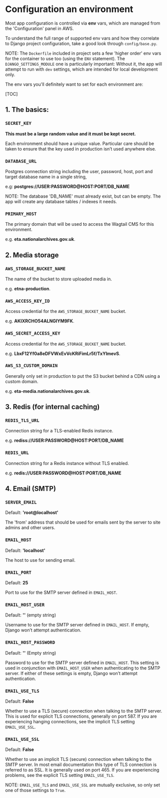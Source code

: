 # Configuration an environment

Most app configuration is controlled via **env** vars, which are managed from the 'Configuration' panel in AWS.

To understand the full range of supported env vars and how they correlate to Django project configuration, take a good look through `config/base.py`.

NOTE: The `Dockerfile` included in project sets a few 'higher order' env vars for the container to use too (using the `ENV` statement). The `DJANGO_SETTINGS_MODULE` one is particularly important: Without it, the app will attempt to run with `dev` settings, which are intended for local development only.

The env vars you'll definitely want to set for each environment are:

[TOC]

## 1. The basics:

### `SECRET_KEY`

**This must be a large random value and it must be kept secret.**

Each environment should have a unique value. Particular care should be taken to ensure that the key used in production isn’t used anywhere else.

### `DATABASE_URL`

Postgres connection string including the user, password, host, port and target database name in a single string,

e.g: **postgres://USER:PASSWORD@HOST:PORT/DB_NAME**

NOTE: The database 'DB_NAME' must already exist, but can be empty. The app will create any database tables / indexes it needs.

### `PRIMARY_HOST`

The primary domain that will be used to access the Wagtail CMS for this environment.

e.g. **eta.nationalarchives.gov.uk**.

## 2. Media storage

### `AWS_STORAGE_BUCKET_NAME`

The name of the bucket to store uploaded media in.

e.g. **etna-production**.

### `AWS_ACCESS_KEY_ID`

Access credential for the `AWS_STORAGE_BUCKET_NAME` bucket.

e.g. **AKIXRCHO54ALNGIYM9FK**.

### `AWS_SECRET_ACCESS_KEY`

Access credential for the `AWS_STORAGE_BUCKET_NAME` bucket.

e.g. **LbxF12Yf0a8eDFVWxEvVcKRiFimLr5f/TxYImevS**.

### `AWS_S3_CUSTOM_DOMAIN`

Generally only set in production to put the S3 bucket behind a CDN using a custom domain.

e.g. **eta-media.nationalarchives.gov.uk**.

## 3. Redis (for internal caching)

### `REDIS_TLS_URL`

Connection string for a TLS-enabled Redis instance.

e.g. **rediss://USER:PASSWORD@HOST:PORT/DB_NAME**

### `REDIS_URL`

Connection string for a Redis instance without TLS enabled.

e.g. **redis://USER:PASSWORD@HOST:PORT/DB_NAME**

## 4. Email (SMTP)

### `SERVER_EMAIL`

Default: **'root@localhost'**

The 'from' address that should be used for emails sent by the server to site admins and other users.

### `EMAIL_HOST`

Default: **'localhost'**

The host to use for sending email.

### `EMAIL_PORT`

Default: **25**

Port to use for the SMTP server defined in `EMAIL_HOST`.

### `EMAIL_HOST_USER`

Default: **''** (empty string)

Username to use for the SMTP server defined in `EMAIL_HOST`. If empty, Django won’t attempt authentication.

### `EMAIL_HOST_PASSWORD`

Default: **''** (Empty string)

Password to use for the SMTP server defined in `EMAIL_HOST`. This setting is used in conjunction with `EMAIL_HOST_USER` when authenticating to the SMTP server. If either of these settings is empty, Django won’t attempt authentication.

### `EMAIL_USE_TLS`

Default: **False**

Whether to use a TLS (secure) connection when talking to the SMTP server. This is used for explicit TLS connections, generally on port 587. If you are experiencing hanging connections, see the implicit TLS setting `EMAIL_USE_SSL`.

### `EMAIL_USE_SSL`

Default: **False**

Whether to use an implicit TLS (secure) connection when talking to the SMTP server. In most email documentation this type of TLS connection is referred to as SSL. It is generally used on port 465. If you are experiencing problems, see the explicit TLS setting `EMAIL_USE_TLS`.

NOTE: `EMAIL_USE_TLS` and `EMAIL_USE_SSL` are mutually exclusive, so only set one of those settings to `True`.
